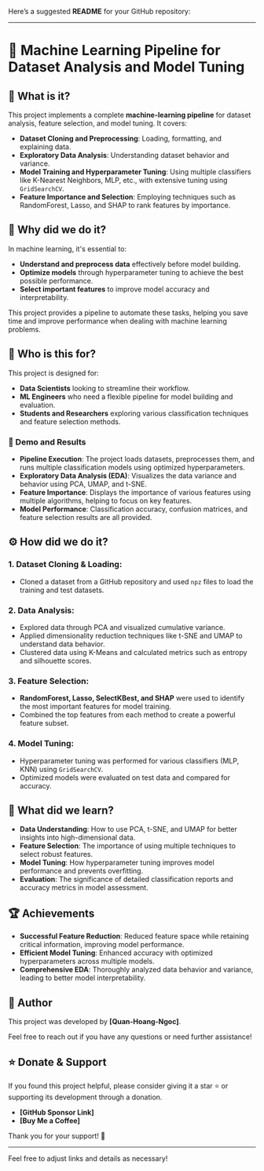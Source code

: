 Here’s a suggested **README** for your GitHub repository:

---

# 🧠 **Machine Learning Pipeline for Dataset Analysis and Model Tuning**

## 🌟 What is it?

This project implements a complete **machine-learning pipeline** for dataset analysis, feature selection, and model tuning. It covers:
- **Dataset Cloning and Preprocessing**: Loading, formatting, and explaining data.
- **Exploratory Data Analysis**: Understanding dataset behavior and variance.
- **Model Training and Hyperparameter Tuning**: Using multiple classifiers like K-Nearest Neighbors, MLP, etc., with extensive tuning using `GridSearchCV`.
- **Feature Importance and Selection**: Employing techniques such as RandomForest, Lasso, and SHAP to rank features by importance.

## 🎯 Why did we do it?

In machine learning, it's essential to:
- **Understand and preprocess data** effectively before model building.
- **Optimize models** through hyperparameter tuning to achieve the best possible performance.
- **Select important features** to improve model accuracy and interpretability.

This project provides a pipeline to automate these tasks, helping you save time and improve performance when dealing with machine learning problems.

## 👥 Who is this for?

This project is designed for:
- **Data Scientists** looking to streamline their workflow.
- **ML Engineers** who need a flexible pipeline for model building and evaluation.
- **Students and Researchers** exploring various classification techniques and feature selection methods.

### 🚀 Demo and Results

- **Pipeline Execution**: The project loads datasets, preprocesses them, and runs multiple classification models using optimized hyperparameters.
- **Exploratory Data Analysis (EDA)**: Visualizes the data variance and behavior using PCA, UMAP, and t-SNE.
- **Feature Importance**: Displays the importance of various features using multiple algorithms, helping to focus on key features.
- **Model Performance**: Classification accuracy, confusion matrices, and feature selection results are all provided.

## ⚙️ How did we do it?

### 1. **Dataset Cloning & Loading**:
   - Cloned a dataset from a GitHub repository and used `npz` files to load the training and test datasets.

### 2. **Data Analysis**:
   - Explored data through PCA and visualized cumulative variance.
   - Applied dimensionality reduction techniques like t-SNE and UMAP to understand data behavior.
   - Clustered data using K-Means and calculated metrics such as entropy and silhouette scores.

### 3. **Feature Selection**:
   - **RandomForest, Lasso, SelectKBest, and SHAP** were used to identify the most important features for model training.
   - Combined the top features from each method to create a powerful feature subset.

### 4. **Model Tuning**:
   - Hyperparameter tuning was performed for various classifiers (MLP, KNN) using `GridSearchCV`.
   - Optimized models were evaluated on test data and compared for accuracy.

## 📘 What did we learn?

- **Data Understanding**: How to use PCA, t-SNE, and UMAP for better insights into high-dimensional data.
- **Feature Selection**: The importance of using multiple techniques to select robust features.
- **Model Tuning**: How hyperparameter tuning improves model performance and prevents overfitting.
- **Evaluation**: The significance of detailed classification reports and accuracy metrics in model assessment.

## 🏆 Achievements

- **Successful Feature Reduction**: Reduced feature space while retaining critical information, improving model performance.
- **Efficient Model Tuning**: Enhanced accuracy with optimized hyperparameters across multiple models.
- **Comprehensive EDA**: Thoroughly analyzed data behavior and variance, leading to better model interpretability.

## 👤 Author

This project was developed by **[Quan-Hoang-Ngoc]**.

Feel free to reach out if you have any questions or need further assistance!

## ⭐️ Donate & Support

If you found this project helpful, please consider giving it a star ⭐ or supporting its development through a donation.

- **[GitHub Sponsor Link]**
- **[Buy Me a Coffee]**

Thank you for your support! 🙌

---

Feel free to adjust links and details as necessary!
